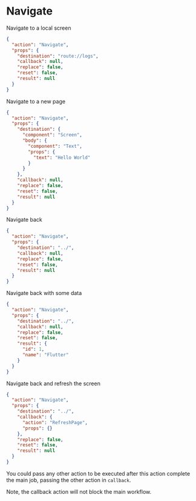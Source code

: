 # Navigate

Navigate to a local screen

```json
{
  "action": "Navigate",
  "props": {
    "destination": "route://logs",
    "callback": null,
    "replace": false,
    "reset": false,
    "result": null
  }
}
```

Navigate to a new page

```json
{
  "action": "Navigate",
  "props": {
    "destination": {
      "component": "Screen",
      "body": {
        "component": "Text",
        "props": {
          "text": "Hello World"
        }
      }
    },
    "callback": null,
    "replace": false,
    "reset": false,
    "result": null
  }
}
```

Navigate back

```json
{
  "action": "Navigate",
  "props": {
    "destination": "../",
    "callback": null,
    "replace": false,
    "reset": false,
    "result": null
  }
}
```

Navigate back with some data

```json
{
  "action": "Navigate",
  "props": {
    "destination": "../",
    "callback": null,
    "replace": false,
    "reset": false,
    "result": {
      "id": 1,
      "name": "Flutter"
    }
  }
}
```

Navigate back and refresh the screen

```json
{
  "action": "Navigate",
  "props": {
    "destination": "../",
    "callback": {
      "action": "RefreshPage",
      "props": {}
    },
    "replace": false,
    "reset": false,
    "result": null
  }
}
```

You could pass any other action to be executed after this action complete the main job, passing the other action in `callback`.

Note, the callback action will not block the main workflow.
